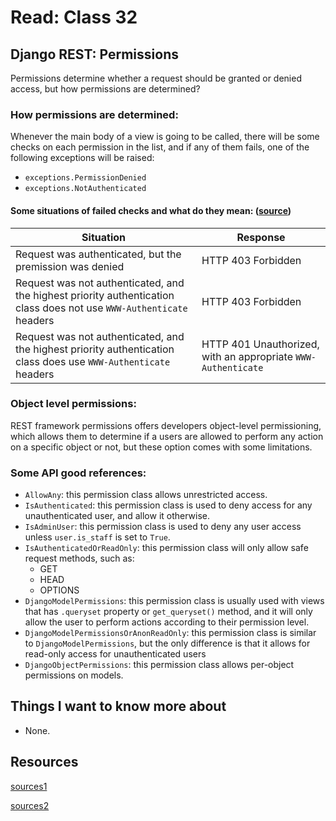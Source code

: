 # Read: Class 32

## Django REST: Permissions

Permissions determine whether a request should be granted or denied access, but how permissions are determined?

### How permissions are determined:

Whenever the main body of a view is going to be called, there will be some checks on each permission in the list, and if any of them fails, one of the following exceptions will be raised:
- `exceptions.PermissionDenied`
- `exceptions.NotAuthenticated`

#### **Some situations of failed checks and what do they mean**: ([source](https://www.django-rest-framework.org/api-guide/permissions/#how-permissions-are-determined))

| Situation | Response |
|----------|---------|
| Request was authenticated, but the premission was denied | HTTP 403 Forbidden |
| Request was not authenticated, and the highest priority authentication class does not use `WWW-Authenticate` headers | HTTP 403 Forbidden |
| Request was not authenticated, and the highest priority authentication class does  use `WWW-Authenticate` headers | HTTP 401 Unauthorized, with an appropriate `WWW-Authenticate` |

### Object level permissions:

REST framework permissions offers developers object-level permissioning, which allows them to determine if a users are allowed to perform any action on a specific object or not, but these option comes with some limitations.

### Some API good references:

- `AllowAny`: this permission class allows unrestricted access.
- `IsAuthenticated`: this permission class is used to deny access for any unauthenticated user, and allow it otherwise.
- `IsAdminUser`: this permission class is used to deny any user access unless `user.is_staff` is set to `True`.
- `IsAuthenticatedOrReadOnly`: this permission class will only allow safe request methods, such as:
    - GET
    - HEAD
    - OPTIONS
- `DjangoModelPermissions`: this permission class is usually used with views that has `.queryset` property or `get_queryset()` method, and it will only allow the user to perform actions according to their permission level.
- `DjangoModelPermissionsOrAnonReadOnly`: this permission class is similar to `DjangoModelPermissions`, but the only difference is that it allows for read-only access for unauthenticated users
- `DjangoObjectPermissions`: this permission class allows per-object permissions on models.

## Things I want to know more about

- None.

## Resources

[sources1](https://www.django-rest-framework.org/api-guide/permissions/)

[sources2](https://codefellows.github.io/common_curriculum/prep_work/SQL)
